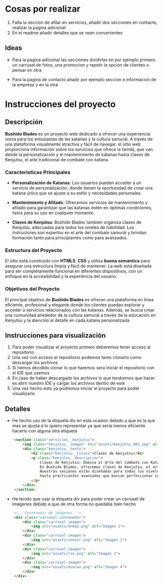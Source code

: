 # Cosas por realizar
1. Falta la seccion de afilar en servicios, añadir dos secciones en contacto, realizar la pagina adicional
2. En el readme añadir detalles que se vean convenientes

## Ideas 
- Para la pagina adicional las secciones dividirlas en por ejemplo primero un carrusel de fotos,
una promocion y repetir la opcion de clientes o pensar en otra

- Para la pagina de contacto añadir por ejemplo seccion e informacion de la empresa y en 
la otra

# Instrucciones del proyecto

## Descripción
**Bushido Blades** es un proyecto web dedicado a ofrecer una experiencia única para los entusiastas de las katanas y la cultura samurái. 
A través de una plataforma visualmente atractiva y fácil de navegar, el sitio web proporciona información sobre los servicios que ofrece la tienda, 
que van desde la personalización y el mantenimiento de katanas hasta clases de Kenjutsu, el arte tradicional de combate con katana.

### Características Principales

- **Personalización de Katanas**: Los usuarios pueden acceder a un servicio de personalización, donde tienen la oportunidad de crear una katana única que se ajuste a su estilo y necesidades personales.

- **Mantenimiento y Afilado**: Ofrecemos servicios de mantenimiento y afilado para garantizar que las katanas estén en óptimas condiciones, listos para su uso en cualquier momento.

- **Clases de Kenjutsu**: Bushido Blades también organiza clases de Kenjutsu, adecuadas para todos los niveles de habilidad. 
Los instructores son expertos en el arte del combate samurái y brindan formación tanto para principiantes como para avanzados.

### Estructura del Proyecto

El sitio está construido con **HTML5**, **CSS** y utiliza **buena semántica** para asegurar una estructura limpia y fácil de mantener. La web está diseñada para ser completamente funcional en diferentes dispositivos, con un enfoque en la accesibilidad y la experiencia del usuario.

### Objetivos del Proyecto

El principal objetivo de **Bushido Blades** es ofrecer una plataforma en línea eficiente, profesional y elegante donde los clientes puedan explorar y acceder a servicios relacionados con las katanas. Además, se busca crear una comunidad alrededor de la cultura samurái a través de la educación en Kenjutsu y la atención al detalle en cada katana personalizada.

## Instrucciones para visualización

1. Para poder visualizar el proyecto primero deberemos tener acceso al repositorio
2. Una vez con acceso al repositorio podemos tanto clonarlo como descargar los archivos
3. Si hemos decidido clonar lo que haremos sera iniciar el repositorio con el IDE que usemos
4. En caso de haber descargado los archivos lo que tendremos que hacer es abrir nuestro IDE y cargar los archivos dentro de este
5. Una vez hecho esto ya podremos iniciar el proyecto para poder visualizarlo

## Detalles

- He hecho uso de la etiqueta div en esta ocasion debido 
a que es la que mas se ajusta a lo quiero representar 
ya que seria menos eficiente hacerlo con alguna otra etiqueta

```html
    <section class="servicios__kenjutsu">
        <img class="kenjutsu__imagen" src="assets/Kenjutsu_001.jpg" alt="Clases de Kenjutsu">
        <div class="kenjutsu__texto">
            <h2 class="kenjutsu__titulo">Clases de Kenjutsu</h2>
            <p class="kenjutsu__descripcion">
                Clases de Kenjutsu: Domina el Arte del Combate con Katana
                En Bushido Blades, ofrecemos clases de Kenjutsu, el arte tradicional del combate con katana, impartidas por maestros experimentados.
                Nuestras sesiones están diseñadas para todos los niveles, desde principiantes que desean aprender los fundamentos
                hasta practicantes avanzados que buscan perfeccionar su técnica.
            </p>
        </div>
    </section>
```

- He tenido que usar la etiqueta div para poder crear un carrusel de imágenes debido a que de otra forma no quedaba bien hecho

```html
    <!-- Contenedor de imágenes -->
    <div class="carrusel-contenedor">
        <div class="carrusel-imagen">
            <img src="assets/enma2.png" alt="Imagen 1">
        </div>
        <div class="carrusel-imagen">
            <img src="assets/connor.png" alt="Imagen 2">
        </div>
        <div class="carrusel-imagen">
            <img src="assets/rin.png" alt="Imagen 3">
        </div>
        <div class="carrusel-imagen">
            <img src="assets/duncan.png" alt="Imagen 4">
        </div>
    </div>
```